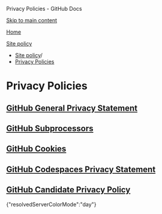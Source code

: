 Privacy Policies - GitHub Docs

[Skip to main content](#main-content)

[Home](/es)

[Site policy](/es/site-policy)

* [Site policy](/es/site-policy)/
* [Privacy Policies](/es/site-policy/privacy-policies)

Privacy Policies
==========

[GitHub General Privacy Statement](/es/site-policy/privacy-policies/github-general-privacy-statement)
----------

[GitHub Subprocessors](/es/site-policy/privacy-policies/github-subprocessors)
----------

[GitHub Cookies](/es/site-policy/privacy-policies/github-cookies)
----------

[GitHub Codespaces Privacy Statement](/es/site-policy/privacy-policies/github-codespaces-privacy-statement)
----------

[GitHub Candidate Privacy Policy](/es/site-policy/privacy-policies/github-candidate-privacy-policy)
----------

{"resolvedServerColorMode":"day"}
